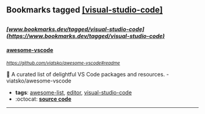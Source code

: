 ## Bookmarks tagged [[visual-studio-code]](https://www.bookmarks.dev?q=[visual-studio-code])

_<sup><sup>[www.bookmarks.dev/tagged/visual-studio-code](https://www.bookmarks.dev/tagged/visual-studio-code)</sup></sup>_
---
#### [awesome-vscode](https://github.com/viatsko/awesome-vscode#readme)
_<sup>https://github.com/viatsko/awesome-vscode#readme</sup>_

🎨 A curated list of delightful VS Code packages and resources. - viatsko/awesome-vscode
* **tags**: [awesome-list](../tagged/awesome-list.md), [editor](../tagged/editor.md), [visual-studio-code](../tagged/visual-studio-code.md)
* :octocat: **[source code](https://github.com/viatsko/awesome-vscode#readme)**
---
